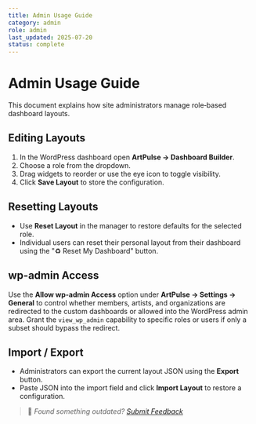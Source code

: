 ```yaml
---
title: Admin Usage Guide
category: admin
role: admin
last_updated: 2025-07-20
status: complete
---
```

# Admin Usage Guide

This document explains how site administrators manage role‑based dashboard layouts.

## Editing Layouts
1. In the WordPress dashboard open **ArtPulse → Dashboard Builder**.
2. Choose a role from the dropdown.
3. Drag widgets to reorder or use the eye icon to toggle visibility.
4. Click **Save Layout** to store the configuration.

## Resetting Layouts
- Use **Reset Layout** in the manager to restore defaults for the selected role.
- Individual users can reset their personal layout from their dashboard using the "♻ Reset My Dashboard" button.

## wp-admin Access

Use the **Allow wp-admin Access** option under **ArtPulse → Settings → General** to control whether members, artists, and organizations are redirected to the custom dashboards or allowed into the WordPress admin area. Grant the `view_wp_admin` capability to specific roles or users if only a subset should bypass the redirect.

## Import / Export
- Administrators can export the current layout JSON using the **Export** button.
- Paste JSON into the import field and click **Import Layout** to restore a configuration.

> 💬 *Found something outdated? [Submit Feedback](../../feedback.md)*
